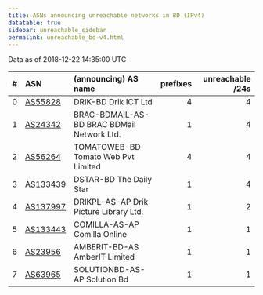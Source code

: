 ```yaml
---
title: ASNs announcing unreachable networks in BD (IPv4)
datatable: true
sidebar: unreachable_sidebar
permalink: unreachable_bd-v4.html
---
```


Data as of 2018-12-22 14:35:00 UTC


<div class="datatable-begin"></div>

|   # | ASN                                      | (announcing) AS name                       |   prefixes |   unreachable /24s |
|----:|:-----------------------------------------|:-------------------------------------------|-----------:|-------------------:|
|   0 | [AS55828](unreachable_AS55828-v4.html)   | DRIK-BD Drik ICT Ltd                       |          4 |                  4 |
|   1 | [AS24342](unreachable_AS24342-v4.html)   | BRAC-BDMAIL-AS-BD BRAC BDMail Network Ltd. |          1 |                  4 |
|   2 | [AS56264](unreachable_AS56264-v4.html)   | TOMATOWEB-BD Tomato Web Pvt Limited        |          4 |                  4 |
|   3 | [AS133439](unreachable_AS133439-v4.html) | DSTAR-BD The Daily Star                    |          1 |                  4 |
|   4 | [AS137997](unreachable_AS137997-v4.html) | DRIKPL-AS-AP Drik Picture Library Ltd.     |          1 |                  2 |
|   5 | [AS133443](unreachable_AS133443-v4.html) | COMILLA-AS-AP Comilla Online               |          1 |                  1 |
|   6 | [AS23956](unreachable_AS23956-v4.html)   | AMBERIT-BD-AS AmberIT Limited              |          1 |                  1 |
|   7 | [AS63965](unreachable_AS63965-v4.html)   | SOLUTIONBD-AS-AP Solution Bd               |          1 |                  1 |

<div class="datatable-end"></div>